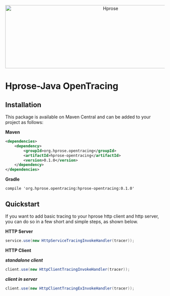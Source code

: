 <p align="center"><img src="http://hprose.com/banner.@2x.png" alt="Hprose" title="Hprose" width="650" height="200" /></p>

# Hprose-Java OpenTracing

## Installation

This package is available on Maven Central and can be added to your project as follows:

**Maven**

```xml
<dependencies>
    <dependency>
        <groupId>org.hprose.opentracing</groupId>
        <artifactId>hprose-opentracing</artifactId>
        <version>0.1.0</version>
    </dependency>
</dependencies>
```

**Gradle**

```
compile 'org.hprose.opentracing:hprose-opentracing:0.1.0'
```

## Quickstart

If you want to add basic tracing to your hprose http client and http server, you can do so in a few short and simple steps, as shown below.

**HTTP Server**

```java
service.use(new HttpServiceTracingInvokeHandler(tracer));
```

**HTTP Client**

***standalone client***

```java
client.use(new HttpClientTracingInvokeHandler(tracer));
```

***client in server***

```java
client.use(new HttpClientTracingExInvokeHandler(tracer));
```

